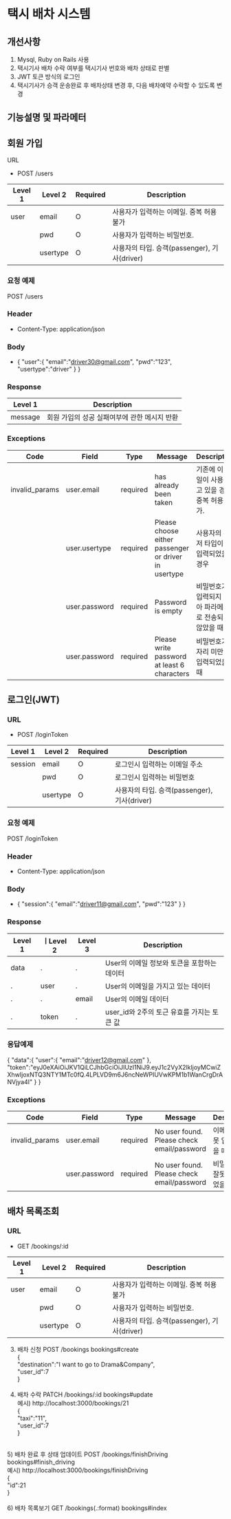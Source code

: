 # 택시 배차 시스템

## 개선사항
  1) Mysql, Ruby on Rails 사용
  2) 택시기사 배차 수락 여부를 택시기사 번호와 배차 상태로 판별
  3) JWT 토큰 방식의 로그인
  4) 택시기사가 승객 운송완료 후 배차상태 변경 후, 다음 배차예약 수락할 수 있도록 변경
  
 
 ## 기능설명 및 파라메터
 
 ## 회원 가입 
 URL
 - POST /users 

	
| Level 1  |Level 2 |Required | Description |
| ------------- | ------------- | ------------- | ------------- |
| user | email  | O  | 사용자가 입력하는 이메일. 중복 허용불가 |
| | pwd  | O  | 사용자가 입력하는 비밀번호. |
| | usertype | O | 사용자의 타입. 승객(passenger), 기사(driver) |

### 요청 예제
POST /users

### Header
- Content-Type: application/json

### Body
- {
   "user":{
      "email":"driver30@gmail.com",
      "pwd":"123",
      "usertype":"driver"
   }
}

### Response
| Level 1  | Description |
| ------------- | ------------- |
| message | 회원 가입의 성공 실패여부에 관한 메시지 반환 |

### Exceptions
| Code  |Field |Type | Message | Description |
| ------------- | ------------- | ------------- |------------- | ------------- |
| invalid_params | user.email  | required  | has already been taken | 기존에 이메일이 사용되고 있을 경우 중복 허용불가. |
| | user.usertype  | required  | Please choose either passenger or driver in usertype| 사용자의 유저 타입이 오입력되었을 경우 |
| | user.password | required | Password is empty | 비밀번호가 입력되지 않아 파라메터로 전송되지 않았을 때 |
| | user.password | required | Please write password at least 6 characters | 비밀번호가 6자리 미만으 입력되었을 때 |




 ## 로그인(JWT) <br/>

### URL
 - POST /loginToken 
	
| Level 1  |Level 2 |Required | Description |
| ------------- | ------------- | ------------- | ------------- |
| session | email  | O  | 로그인시 입력하는 이메일 주소 |
| | pwd  | O  | 로그인시 입력하는 비밀번호 |
| | usertype | O | 사용자의 타입. 승객(passenger), 기사(driver) |

### 요청 예제
POST /loginToken

### Header
- Content-Type: application/json

### Body
- {
   "session":{
      "email":"driver11@gmail.com",
      "pwd":"123"
   }
}

### Response
| Level 1  | ㅣLevel 2 | Level 3  | Description  |
| ------------- | ------------- |------------- | ------------- |
| data | . | . | User의 이메일 정보와 토큰을 포함하는 데이터 |
| . | user | . | User의 이메일을 가지고 있는 데이터 |
| . | . | email | User의 이메일 데이터 |
| . | token | . | user_id와 2주의 토근 유효를 가지는 토큰 값 |

### 응답예제
{
   "data":{
      "user":{
         "email":"driver12@gmail.com"
      },
      "token":"eyJ0eXAiOiJKV1QiLCJhbGciOiJIUzI1NiJ9.eyJ1c2VyX2lkIjoyMCwiZXhwIjoxNTQ3NTY1MTc0fQ.4LPLVD9m6J6ncNeWPIUVwKPM1b1WanCrgDrANVjya4I"
   }
}


### Exceptions
| Code  |Field |Type | Message | Description |
| ------------- | ------------- | ------------- |------------- | ------------- |
| invalid_params | user.email  | required  | No user found. Please check email/password | 이메일이 잘못 입력되었을 때. |
| | user.password | required | No user found. Please check email/password | 비밀번호가 잘못 입력되었을 때 |


## 배차 목록조회

### URL
- GET /bookings/:id

| Level 1  |Level 2 |Required | Description |
| ------------- | ------------- | ------------- | ------------- |
| user | email  | O  | 사용자가 입력하는 이메일. 중복 허용불가 |
| | pwd  | O  | 사용자가 입력하는 비밀번호. |
| | usertype | O | 사용자의 타입. 승객(passenger), 기사(driver) |



      
  3) 배차 신청 POST /bookings    bookings#create<br/>
    {<br/>
      "destination":"I want to go to Drama&Company",<br/>
      "user_id":7<br/>
    }<br/>
    <br/>
  4) 배차 수락 PATCH /bookings/:id     bookings#update<br/>
   예시) http://localhost:3000/bookings/21<br/>
   {<br/>
      "taxi":"11",<br/>
      "user_id":7<br/>
   }<br/>
   <br/>
   5) 배차 완료 후 상태 업데이트 POST /bookings/finishDriving     bookings#finish_driving<br/>
    예시) http://localhost:3000/bookings/finishDriving<br/>
    {<br/>
	    "id":21<br/>
    }<br/>
    <br/>
   6) 배차 목록보기 GET /bookings(.:format)     bookings#index<br/>
   
   
  
  
